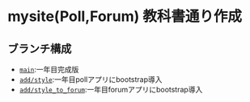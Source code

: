 # mysite(Poll,Forum) 教科書通り作成
## ブランチ構成
- [`main`]():一年目完成版
- [`add/style`](https://github.com/kumitaakira453/mysite_for_class/tree/add/style):一年目pollアプリにbootstrap導入
- [`add/style_to_forum`](https://github.com/kumitaakira453/mysite_for_class/tree/add/style_to_forum):一年目forumアプリにbootstrap導入